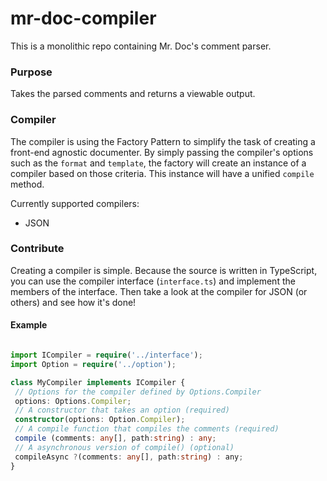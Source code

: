 # mr-doc-compiler

This is a monolithic repo containing Mr. Doc's comment parser.

### Purpose

Takes the parsed comments and returns a viewable output.

### Compiler

The compiler is using the Factory Pattern to simplify the task of creating a front-end agnostic documenter. By simply passing the compiler's options such as the `format` and `template`, the factory will create an instance of a compiler based on those criteria. This instance will have a unified `compile` method.

Currently supported compilers:

* JSON

### Contribute

Creating a compiler is simple. Because the source is written in TypeScript, you can use the compiler interface (`interface.ts`) and implement the members of the interface. Then take a look at the compiler for JSON (or others) and see how it's done!

#### Example

```ts

import ICompiler = require('../interface');
import Option = require('../option');

class MyCompiler implements ICompiler {
 // Options for the compiler defined by Options.Compiler
 options: Options.Compiler;
 // A constructor that takes an option (required)
 constructor(options: Option.Compiler);
 // A compile function that compiles the comments (required)
 compile (comments: any[], path:string) : any;
 // A asynchronous version of compile() (optional)
 compileAsync ?(comments: any[], path:string) : any;
}
```
